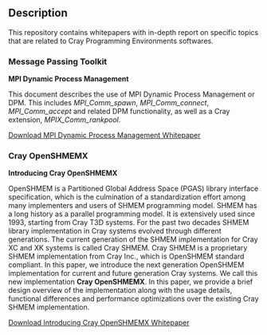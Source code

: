 ## Description
This repository contains whitepapers with in-depth report on specific topics
that are related to Cray Programming Environments softwares.

### Message Passing Toolkit

**MPI Dynamic Process Management**

This document describes the use of MPI Dynamic Process Management or DPM. This
includes _MPI\_Comm\_spawn_, _MPI\_Comm\_connect_, _MPI\_Comm\_accept_ and
related DPM functionality, as well as a Cray extension, _MPIX\_Comm\_rankpool_.

[Download MPI Dynamic Process Management Whitepaper](https://github.com/PE-Cray/whitepapers/raw/master/mpt/mpi-spawn.doc)

### Cray OpenSHMEMX

**Introducing Cray OpenSHMEMX**

OpenSHMEM is a Partitioned Global Address Space (PGAS) library interface
specification, which is the culmination of a standardization effort among many
implementers and users of SHMEM programming model. SHMEM has a long history as
a parallel programming model. It is extensively used since 1993, starting from
Cray T3D systems. For the past two decades SHMEM library implementation in Cray
systems evolved through different generations. The current generation of the
SHMEM implementation for Cray XC and XK systems is called Cray SHMEM. Cray SHMEM
is a proprietary SHMEM implementation from Cray Inc., which is OpenSHMEM
standard compliant. In this paper, we introduce the next generation OpenSHMEM
implementation for current and future generation Cray systems. We call this new
implementation **Cray OpenSHMEMX**. In this paper, we provide a brief design
overview of the implementation along with the usage details, functional
differences and performance optimizations over the existing Cray SHMEM
implementation.

[Download Introducing Cray OpenSHMEMX Whitepaper](https://github.com/PE-Cray/whitepapers/raw/master/cray-openshmemx/introducing-cray-openshmemx.doc)

